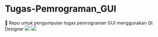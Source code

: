 # Tugas-Pemrograman_GUI
🏡 Repo untuk pengumpulan tugas pemrograman GUI menggunakan Qt Designer
<img src =  "https://github.com/sadisad/Tugas-Pemrograman_GUI/blob/main/Kalender%20Widget.png"> 
<img src =  "https://github.com/sadisad/Tugas-Pemrograman_GUI/blob/main/Style.png"> 
